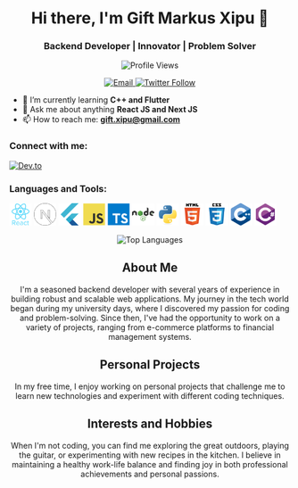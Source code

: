 <h1 align="center">Hi there, I'm Gift Markus Xipu 👋</h1>
<h3 align="center">Backend Developer | Innovator | Problem Solver</h3>

<p align="center">
  <img src="https://komarev.com/ghpvc/?username=gift-xipu&label=Profile%20views&color=0e75b6&style=flat" alt="Profile Views" />
</p>

<p align="center">
  <a href="mailto:gift.xipu@gmail.com">
    <img src="https://img.shields.io/badge/Email-gift.xipu%40gmail.com-%23D14836?style=flat&logo=gmail" alt="Email">
  </a>
  <a href="https://twitter.com/">
    <img src="https://img.shields.io/twitter/follow/gift_xipu?style=social" alt="Twitter Follow">
  </a>
</p>

- 🌱 I’m currently learning **C++ and Flutter**
- 💬 Ask me about anything **React JS and Next JS**
- 📫 How to reach me: **gift.xipu@gmail.com**

<h3 align="left">Connect with me:</h3>
<p align="left">
  <a href="https://dev.to/giftxipu">
    <img src="https://img.shields.io/badge/Dev.to-giftxipu-%230A0A0A?style=flat&logo=dev.to" alt="Dev.to">
  </a>
</p>

<h3 align="left">Languages and Tools:</h3>
<p align="left">
  <img src="https://raw.githubusercontent.com/devicons/devicon/master/icons/react/react-original-wordmark.svg" alt="React" width="40" height="40"/>
  <img src="https://raw.githubusercontent.com/devicons/devicon/master/icons/nextjs/nextjs-line.svg" alt="Next.js" width="40" height="40"/>
  <img src="https://raw.githubusercontent.com/devicons/devicon/master/icons/flutter/flutter-original.svg" alt="Flutter" width="40" height="40"/>
  <img src="https://raw.githubusercontent.com/devicons/devicon/master/icons/javascript/javascript-original.svg" alt="JavaScript" width="40" height="40"/>
  <img src="https://raw.githubusercontent.com/devicons/devicon/master/icons/typescript/typescript-original.svg" alt="TypeScript" width="40" height="40"/>
  <img src="https://raw.githubusercontent.com/devicons/devicon/master/icons/nodejs/nodejs-original-wordmark.svg" alt="Node.js" width="40" height="40"/>
  <img src="https://raw.githubusercontent.com/devicons/devicon/master/icons/python/python-original.svg" alt="Python" width="40" height="40"/>
  <img src="https://raw.githubusercontent.com/devicons/devicon/master/icons/html5/html5-original-wordmark.svg" alt="HTML5" width="40" height="40"/>
  <img src="https://raw.githubusercontent.com/devicons/devicon/master/icons/css3/css3-original-wordmark.svg" alt="CSS3" width="40" height="40"/>
  <img src="https://raw.githubusercontent.com/devicons/devicon/master/icons/cplusplus/cplusplus-original.svg" alt="C++" width="40" height="40"/>
  <img src="https://raw.githubusercontent.com/devicons/devicon/master/icons/csharp/csharp-original.svg" alt="C#" width="40" height="40"/>
</p>


<p align="center">
  <img src="https://github-readme-stats.vercel.app/api/top-langs/?username=gift-xipu&layout=compact&theme=radical" alt="Top Languages">
</p>

<h2 align="center">About Me</h2>

<p align="center">I'm a seasoned backend developer with several years of experience in building robust and scalable web applications. My journey in the tech world began during my university days, where I discovered my passion for coding and problem-solving. Since then, I've had the opportunity to work on a variety of projects, ranging from e-commerce platforms to financial management systems.</p>

<h2 align="center">Personal Projects</h2>

<p align="center">In my free time, I enjoy working on personal projects that challenge me to learn new technologies and experiment with different coding techniques.</p>

<h2 align="center">Interests and Hobbies</h2>

<p align="center">When I'm not coding, you can find me exploring the great outdoors, playing the guitar, or experimenting with new recipes in the kitchen. I believe in maintaining a healthy work-life balance and finding joy in both professional achievements and personal passions.</p>

